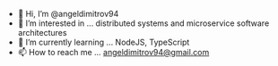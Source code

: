 - 👋 Hi, I’m @angeldimitrov94
- 👀 I’m interested in ... distributed systems and microservice software architectures
- 🌱 I’m currently learning ... NodeJS, TypeScript
- 📫 How to reach me ... angeldimitrov94@gmail.com

<!---
angeldimitrov94/angeldimitrov94 is a ✨ special ✨ repository because its `README.md` (this file) appears on your GitHub profile.
You can click the Preview link to take a look at your changes.
--->
